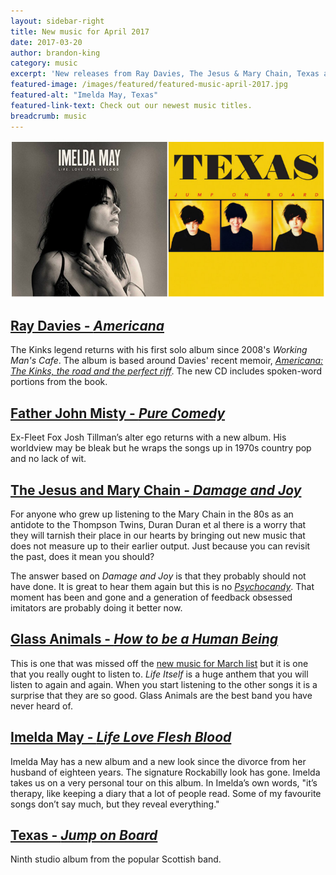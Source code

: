 ```yaml
---
layout: sidebar-right
title: New music for April 2017
date: 2017-03-20
author: brandon-king
category: music
excerpt: 'New releases from Ray Davies, The Jesus & Mary Chain, Texas and more'
featured-image: /images/featured/featured-music-april-2017.jpg
featured-alt: "Imelda May, Texas"
featured-link-text: Check out our newest music titles.
breadcrumb: music
---
```


![Imelda May, Texas](/images/featured/featured-music-april-2017.jpg)

## [Ray Davies - <cite>Americana</cite>](https://suffolk.spydus.co.uk/cgi-bin/spydus.exe/ENQ/OPAC/BIBENQ?BRN=2146989)

The Kinks legend returns with his first solo album since 2008's <cite>Working Man's Cafe</cite>. The album is based around Davies' recent memoir, [<cite>Americana: The Kinks, the road and the perfect riff</cite>](https://suffolk.spydus.co.uk/cgi-bin/spydus.exe/ENQ/OPAC/BIBENQ?BRN=1469740). The new CD includes spoken-word portions from the book.

## [Father John Misty - <cite>Pure Comedy</cite>](https://suffolk.spydus.co.uk/cgi-bin/spydus.exe/ENQ/OPAC/BIBENQ?BRN=2148695)

Ex-Fleet Fox Josh Tillman’s alter ego returns with a new album. His worldview may be bleak but he wraps the songs up in 1970s country pop and no lack of wit.

## [The Jesus and Mary Chain - <cite>Damage and Joy</cite>](https://suffolk.spydus.co.uk/cgi-bin/spydus.exe/ENQ/OPAC/BIBENQ?BRN=2127446)

For anyone who grew up listening to the Mary Chain in the 80s as an antidote to the Thompson Twins, Duran Duran et al there is a worry that they will tarnish their place in our hearts by bringing out new music that does not measure up to their earlier output. Just because you can revisit the past, does it mean you should?

The answer based on <cite>Damage and Joy</cite> is that they probably should not have done. It is great to hear them again but this is no [<cite>Psychocandy</cite>](https://suffolk.spydus.co.uk/cgi-bin/spydus.exe/ENQ/OPAC/BIBENQ?BRN=1331245). That moment has been and gone and a generation of feedback obsessed imitators are probably doing it better now.

## [Glass Animals - <cite>How to be a Human Being</cite>](https://suffolk.spydus.co.uk/cgi-bin/spydus.exe/ENQ/OPAC/BIBENQ?BRN=2032213)

This is one that was missed off the [new music for March list](/new-suggestions/music/2017-02-28-new-music-for-march-2017/) but it is one that you really ought to listen to. <cite>Life Itself</cite> is a huge anthem that you will listen to again and again. When you start listening to the other songs it is a surprise that they are so good. Glass Animals are the best band you have never heard of.

## [Imelda May - <cite>Life Love Flesh Blood</cite>](https://suffolk.spydus.co.uk/cgi-bin/spydus.exe/ENQ/OPAC/BIBENQ?BRN=2125069)

Imelda May has a new album and a new look since the divorce from her husband of eighteen years. The signature Rockabilly look has gone. Imelda takes us on a very personal tour on this album. In Imelda’s own words, "it’s therapy, like keeping a diary that a lot of people read. Some of my favourite songs don’t say much, but they reveal everything."

## [Texas - <cite>Jump on Board</cite>](https://suffolk.spydus.co.uk/cgi-bin/spydus.exe/ENQ/OPAC/BIBENQ?BRN=2161338)

Ninth studio album from the popular Scottish band.
